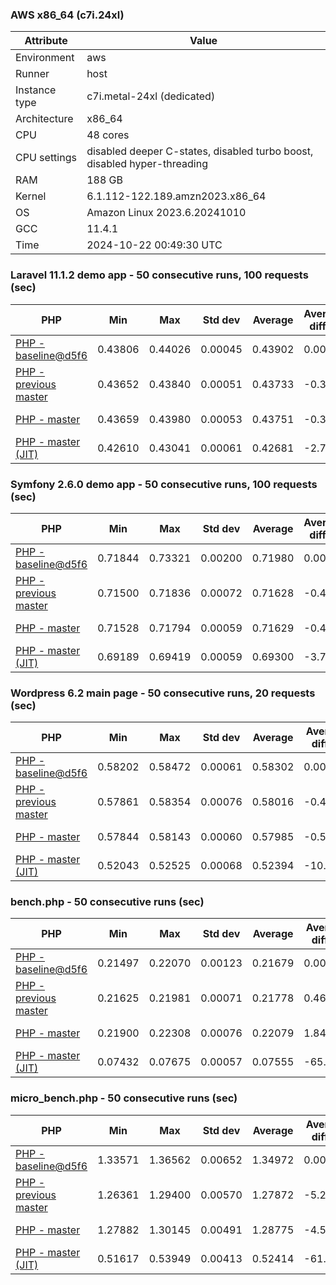 ### AWS x86_64 (c7i.24xl)

|  Attribute    |     Value      |
|---------------|----------------|
| Environment   |aws|
| Runner        |host|
| Instance type |c7i.metal-24xl (dedicated)|
| Architecture  |x86_64
| CPU           |48 cores|
| CPU settings  |disabled deeper C-states, disabled turbo boost, disabled hyper-threading|
| RAM           |188 GB|
| Kernel        |6.1.112-122.189.amzn2023.x86_64|
| OS            |Amazon Linux 2023.6.20241010|
| GCC           |11.4.1|
| Time          |2024-10-22 00:49:30 UTC|

### Laravel 11.1.2 demo app - 50 consecutive runs, 100 requests (sec)

|     PHP     |     Min     |     Max     |    Std dev   |   Average  |  Average diff % |   Median   | Median diff % |     Memory    |
|-------------|-------------|-------------|--------------|------------|-----------------|------------|---------------|---------------|
|[PHP - baseline@d5f6](https://github.com/php/php-src/commit/d5f6e56610)|0.43806|0.44026|0.00045|0.43902|0.00%|0.43900|0.00%|41.86 MB|
|[PHP - previous master](https://github.com/php/php-src/commit/514c2b3587)|0.43652|0.43840|0.00051|0.43733|-0.39%|0.43726|-0.40%|41.77 MB|
|[PHP - master](https://github.com/php/php-src/commit/6dd67bbb76)|0.43659|0.43980|0.00053|0.43751|-0.35%|0.43739|-0.37%|41.80 MB|
|[PHP - master (JIT)](https://github.com/php/php-src/commit/6dd67bbb76)|0.42610|0.43041|0.00061|0.42681|-2.78%|0.42677|-2.79%|50.82 MB|

### Symfony 2.6.0 demo app - 50 consecutive runs, 100 requests (sec)

|     PHP     |     Min     |     Max     |    Std dev   |   Average  |  Average diff % |   Median   | Median diff % |     Memory    |
|-------------|-------------|-------------|--------------|------------|-----------------|------------|---------------|---------------|
|[PHP - baseline@d5f6](https://github.com/php/php-src/commit/d5f6e56610)|0.71844|0.73321|0.00200|0.71980|0.00%|0.71953|0.00%|37.38 MB|
|[PHP - previous master](https://github.com/php/php-src/commit/514c2b3587)|0.71500|0.71836|0.00072|0.71628|-0.49%|0.71627|-0.45%|37.35 MB|
|[PHP - master](https://github.com/php/php-src/commit/6dd67bbb76)|0.71528|0.71794|0.00059|0.71629|-0.49%|0.71614|-0.47%|37.38 MB|
|[PHP - master (JIT)](https://github.com/php/php-src/commit/6dd67bbb76)|0.69189|0.69419|0.00059|0.69300|-3.72%|0.69290|-3.70%|44.52 MB|

### Wordpress 6.2 main page - 50 consecutive runs, 20 requests (sec)

|     PHP     |     Min     |     Max     |    Std dev   |   Average  |  Average diff % |   Median   | Median diff % |     Memory    |
|-------------|-------------|-------------|--------------|------------|-----------------|------------|---------------|---------------|
|[PHP - baseline@d5f6](https://github.com/php/php-src/commit/d5f6e56610)|0.58202|0.58472|0.00061|0.58302|0.00%|0.58294|0.00%|43.00 MB|
|[PHP - previous master](https://github.com/php/php-src/commit/514c2b3587)|0.57861|0.58354|0.00076|0.58016|-0.49%|0.58004|-0.50%|42.91 MB|
|[PHP - master](https://github.com/php/php-src/commit/6dd67bbb76)|0.57844|0.58143|0.00060|0.57985|-0.54%|0.57978|-0.54%|42.94 MB|
|[PHP - master (JIT)](https://github.com/php/php-src/commit/6dd67bbb76)|0.52043|0.52525|0.00068|0.52394|-10.13%|0.52401|-10.11%|61.94 MB|

### bench.php - 50 consecutive runs (sec)

|     PHP     |     Min     |     Max     |    Std dev   |   Average  |  Average diff % |   Median   | Median diff % |     Memory    |
|-------------|-------------|-------------|--------------|------------|-----------------|------------|---------------|---------------|
|[PHP - baseline@d5f6](https://github.com/php/php-src/commit/d5f6e56610)|0.21497|0.22070|0.00123|0.21679|0.00%|0.21638|0.00%|26.17 MB|
|[PHP - previous master](https://github.com/php/php-src/commit/514c2b3587)|0.21625|0.21981|0.00071|0.21778|0.46%|0.21778|0.65%|26.14 MB|
|[PHP - master](https://github.com/php/php-src/commit/6dd67bbb76)|0.21900|0.22308|0.00076|0.22079|1.84%|0.22070|2.00%|26.17 MB|
|[PHP - master (JIT)](https://github.com/php/php-src/commit/6dd67bbb76)|0.07432|0.07675|0.00057|0.07555|-65.15%|0.07546|-65.13%|27.30 MB|

### micro_bench.php - 50 consecutive runs (sec)

|     PHP     |     Min     |     Max     |    Std dev   |   Average  |  Average diff % |   Median   | Median diff % |     Memory    |
|-------------|-------------|-------------|--------------|------------|-----------------|------------|---------------|---------------|
|[PHP - baseline@d5f6](https://github.com/php/php-src/commit/d5f6e56610)|1.33571|1.36562|0.00652|1.34972|0.00%|1.34951|0.00%|20.42 MB|
|[PHP - previous master](https://github.com/php/php-src/commit/514c2b3587)|1.26361|1.29400|0.00570|1.27872|-5.26%|1.27858|-5.26%|20.39 MB|
|[PHP - master](https://github.com/php/php-src/commit/6dd67bbb76)|1.27882|1.30145|0.00491|1.28775|-4.59%|1.28813|-4.55%|20.42 MB|
|[PHP - master (JIT)](https://github.com/php/php-src/commit/6dd67bbb76)|0.51617|0.53949|0.00413|0.52414|-61.17%|0.52374|-61.19%|21.71 MB|
